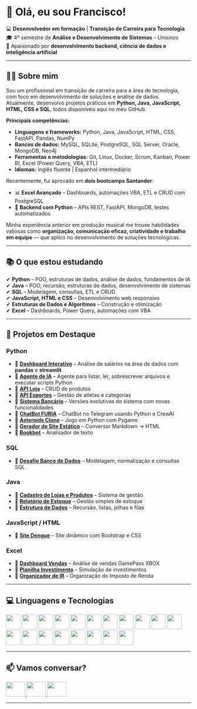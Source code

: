 <h1 align="left">👋 Olá, eu sou Francisco!</h1>

💻 **Desenvolvedor em formação** | **Transição de Carreira para Tecnologia**  
🎓 4º semestre de **Análise e Desenvolvimento de Sistemas** – *Unisinos*  
🚀 Apaixonado por **desenvolvimento backend, ciência de dados e inteligência artificial**  

---

## 🧑‍💻 Sobre mim

Sou um profissional em transição de carreira para a área de tecnologia, com foco em desenvolvimento de soluções e análise de dados.  
Atualmente, desenvolvo projetos práticos em **Python, Java, JavaScript, HTML, CSS e SQL**, todos disponíveis aqui no meu GitHub.

**Principais competências:**
- **Linguagens e frameworks:** Python, Java, JavaScript, HTML, CSS, FastAPI, Pandas, NumPy  
- **Bancos de dados:** MySQL, SQLite, PostgreSQL, SQL Server, Oracle, MongoDB, Neo4j  
- **Ferramentas e metodologias:** Git, Linux, Docker, Scrum, Kanban, Power BI, Excel (Power Query, VBA, ETL)  
- **Idiomas:** Inglês fluente | Espanhol intermediário

Recentemente, fui aprovado em **dois bootcamps Santander**:
- 📊 **Excel Avançado** – Dashboards, automações VBA, ETL e CRUD com PostgreSQL  
- 🐍 **Backend com Python** – APIs REST, FastAPI, MongoDB, testes automatizados

Minha experiência anterior em produção musical me trouxe habilidades valiosas como **organização, comunicação eficaz, criatividade e trabalho em equipe** — que aplico no desenvolvimento de soluções tecnológicas.

---

## 📚 O que estou estudando

✔ **Python** – POO, estruturas de dados, análise de dados, fundamentos de IA  
✔ **Java** – POO, recursão, estruturas de dados, desenvolvimento de sistemas  
✔ **SQL** – Modelagem, consultas, ETL e CRUD  
✔ **JavaScript, HTML e CSS** – Desenvolvimento web responsivo  
✔ **Estruturas de Dados e Algoritmos** – Construção e otimização  
✔ **Excel** – Dashboards, Power Query, automações com VBA

---

## 📌 Projetos em Destaque

### Python
- 🔹 [**Dashboard Interativo**](https://github.com/FranciscoGoyaAMC/dashboard-salarios-dados) – Análise de salários na área de dados com **pandas** e **streamlit**  
- 🔹 [**Agente de IA**](https://github.com/FranciscoGoyaAMC/ai_agent) – Agente para listar, ler, sobrescrever arquivos e executar scripts Python  
- 🔹 [**API Loja**](https://github.com/FranciscoGoyaAMC/API_loja) – CRUD de produtos  
- 🔹 [**API Esportes**](https://github.com/FranciscoGoyaAMC/API_BootCampSantander2025) – Gestão de atletas e categorias  
- 🔹 [**Sistema Bancário**](https://github.com/FranciscoGoyaAMC/BootCampSantander2025) – Versões evolutivas do sistema com novas funcionalidades  
- 🔹 [**ChatBot FURIA**](https://github.com/FranciscoGoyaAMC/bot-furia) – ChatBot no Telegram usando Python e CrewAI  
- 🔹 [**Asteroids Clone**](https://github.com/FranciscoGoyaAMC/asteroids_project) – Jogo em Python com Pygame  
- 🔹 [**Gerador de Site Estático**](https://github.com/FranciscoGoyaAMC/static_site) – Conversor Markdown → HTML  
- 🔹 [**Bookbot**](https://github.com/FranciscoGoyaAMC/bookbot) – Analisador de texto

### SQL
- 🔹 [**Desafio Banco de Dados**](https://github.com/FranciscoGoyaAMC/EstudosSQL/tree/main/Unisinos/DesafioSQL) – Modelagem, normalização e consultas SQL

### Java
- 🔹 [**Cadastro de Lojas e Produtos**](https://github.com/FranciscoGoyaAMC/EstudosJava/tree/main/Unisinos/DesafioFinalCadeiraLabI) – Sistema de gestão  
- 🔹 [**Relatório de Estoque**](https://github.com/FranciscoGoyaAMC/estudoManipulacaoDeArquivo) – Gestão simples de estoque  
- 🔹 [**Estrutura de Dados**](https://github.com/FranciscoGoyaAMC/DesafioLabII) – Recursão, listas, pilhas e filas

### JavaScript / HTML
- 🔹 [**Site Dengue**](https://github.com/FranciscoGoyaAMC/site_dengue) – Site dinâmico com Bootstrap e CSS

### Excel
- 🔹 [**Dashboard Vendas**](https://github.com/FranciscoGoyaAMC/DashboardVendas) – Análise de vendas GamePass XBOX  
- 🔹 [**Planilha Investimento**](https://github.com/FranciscoGoyaAMC/Planilha_Investimento) – Simulação de investimentos  
- 🔹 [**Organizador de IR**](https://github.com/FranciscoGoyaAMC/OrganizadorImpostoDeRenda) – Organização do Imposto de Renda

---

## 💻 Linguagens e Tecnologias

<div align="left">
  <img src="https://cdn.jsdelivr.net/gh/devicons/devicon/icons/python/python-original.svg" height="40"/>
  <img src="https://cdn.jsdelivr.net/gh/devicons/devicon/icons/pandas/pandas-original.svg" height="40"/>
  <img src="https://cdn.jsdelivr.net/gh/devicons/devicon/icons/numpy/numpy-original.svg" height="40"/>
  <img src="https://cdn.jsdelivr.net/gh/devicons/devicon/icons/fastapi/fastapi-original.svg" height="40"/>
  <img src="https://cdn.jsdelivr.net/gh/devicons/devicon/icons/jupyter/jupyter-original.svg" height="40"/>
  <img src="https://cdn.jsdelivr.net/gh/devicons/devicon/icons/docker/docker-original.svg" height="40"/>
  <img src="https://cdn.jsdelivr.net/gh/devicons/devicon/icons/mysql/mysql-original.svg" height="40"/>
  <img src="https://cdn.jsdelivr.net/gh/devicons/devicon/icons/sqlite/sqlite-original.svg" height="40"/>
  <img src="https://cdn.jsdelivr.net/gh/devicons/devicon/icons/postgresql/postgresql-original.svg" height="40"/>
  <img src="https://cdn.jsdelivr.net/gh/devicons/devicon/icons/microsoftsqlserver/microsoftsqlserver-plain.svg" height="40"/>
  <img src="https://cdn.jsdelivr.net/gh/devicons/devicon/icons/oracle/oracle-original.svg" height="40"/>
  <img src="https://cdn.jsdelivr.net/gh/devicons/devicon/icons/mongodb/mongodb-original.svg" height="40"/>
  <img src="https://cdn.jsdelivr.net/gh/devicons/devicon/icons/neo4j/neo4j-original.svg" height="40"/>
  <img src="https://cdn.jsdelivr.net/gh/devicons/devicon/icons/bash/bash-original.svg" height="40"/>
  <img src="https://cdn.jsdelivr.net/gh/devicons/devicon/icons/linux/linux-original.svg" height="40"/>
  <img src="https://cdn.jsdelivr.net/gh/devicons/devicon/icons/java/java-original.svg" height="40"/>
  <img src="https://cdn.jsdelivr.net/gh/devicons/devicon/icons/html5/html5-original.svg" height="40"/>
  <img src="https://cdn.jsdelivr.net/gh/devicons/devicon/icons/css3/css3-original.svg" height="40"/>
  <img src="https://cdn.jsdelivr.net/gh/devicons/devicon/icons/javascript/javascript-original.svg" height="40"/>
</div>

---

## 📫 Vamos conversar?

<div align="left">
  <a href="https://www.linkedin.com/in/francisco-goya-de-almeida-martins-costa-0a8ab9327/" target="_blank">
    <img src="https://raw.githubusercontent.com/maurodesouza/profile-readme-generator/master/src/assets/icons/social/linkedin/default.svg" width="52" height="40"/>
  </a>
  <a href="mailto:franciscogoya.amc@gmail.com" target="_blank">
    <img src="https://raw.githubusercontent.com/maurodesouza/profile-readme-generator/master/src/assets/icons/social/gmail/default.svg" width="52" height="40"/>
  </a>
  <a href="https://wa.me/5551981275435" target="_blank">
    <img src="https://raw.githubusercontent.com/maurodesouza/profile-readme-generator/master/src/assets/icons/social/whatsapp/default.svg" width="52" height="40"/>
  </a>
</div>

---

